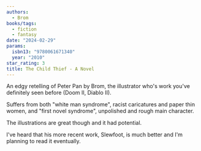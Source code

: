 ```yaml
---
authors:
  - Brom
books/tags:
  - fiction
  - fantasy
date: "2024-02-29"
params:
  isbn13: "9780061671340"
  year: "2010"
star_rating: 3
title: The Child Thief - A Novel
---
```


An edgy retelling of Peter Pan by Brom, the illustrator who's work you've definitely seen before (Doom II, Diablo II).

<!--more-->

Suffers from both "white man syndrome", racist caricatures and paper thin women, and "first novel syndrome", unpolished and rough main character.

The illustrations are great though and it had potential.

I've heard that his more recent work, Slewfoot, is much better and I'm planning to read it eventually.

